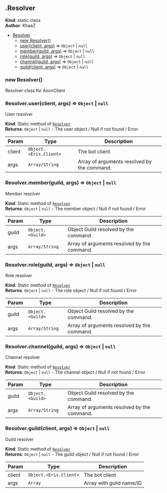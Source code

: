 <a name="Resolver"></a>

## .Resolver
**Kind**: static class  
**Author**: KhaaZ  

* [Resolver](#Resolver)
    * [new Resolver()](#new_Resolver_new)
    * [user(client, args)](#Resolver.user) ⇒ <code>Object</code> \| <code>null</code>
    * [member(guild, args)](#Resolver.member) ⇒ <code>Object</code> \| <code>null</code>
    * [role(guild, args)](#Resolver.role) ⇒ <code>Object</code> \| <code>null</code>
    * [channel(guild, args)](#Resolver.channel) ⇒ <code>Object</code> \| <code>null</code>
    * [guild(client, args)](#Resolver.guild) ⇒ <code>Object</code> \| <code>null</code>

<a name="new_Resolver_new"></a>

### new Resolver()
Resolver class for AxonClient

<a name="Resolver.user"></a>

### Resolver.user(client, args) ⇒ <code>Object</code> \| <code>null</code>
User resolver

**Kind**: Static method of [<code>Resolver</code>](#Resolver)  
**Returns**: <code>Object</code> \| <code>null</code> - The user object / Null if not found / Error  

| Param | Type | Description |
| --- | --- | --- |
| client | <code>Object.&lt;Eris.Client&gt;</code> | The bot client |
| args | <code>Array/String</code> | Array of arguments resolved by the command. |

<a name="Resolver.member"></a>

### Resolver.member(guild, args) ⇒ <code>Object</code> \| <code>null</code>
Member resolver

**Kind**: Static method of [<code>Resolver</code>](#Resolver)  
**Returns**: <code>Object</code> \| <code>null</code> - The member object / Null if not found / Error  

| Param | Type | Description |
| --- | --- | --- |
| guild | <code>Object.&lt;Guild&gt;</code> | Object Guild resolved by the command. |
| args | <code>Array/String</code> | Array of arguments resolved by the command. |

<a name="Resolver.role"></a>

### Resolver.role(guild, args) ⇒ <code>Object</code> \| <code>null</code>
Role resolver

**Kind**: Static method of [<code>Resolver</code>](#Resolver)  
**Returns**: <code>Object</code> \| <code>null</code> - The role object / Null if not found / Error  

| Param | Type | Description |
| --- | --- | --- |
| guild | <code>Object.&lt;Guild&gt;</code> | Object Guild resolved by the command. |
| args | <code>Array/String</code> | Array of arguments resolved by the command. |

<a name="Resolver.channel"></a>

### Resolver.channel(guild, args) ⇒ <code>Object</code> \| <code>null</code>
Channel resolver

**Kind**: Static method of [<code>Resolver</code>](#Resolver)  
**Returns**: <code>Object</code> \| <code>null</code> - The channel object / Null if not found / Error  

| Param | Type | Description |
| --- | --- | --- |
| guild | <code>Object.&lt;Guild&gt;</code> | Object Guild resolved by the command. |
| args | <code>Array/String</code> | Array of arguments resolved by the command. |

<a name="Resolver.guild"></a>

### Resolver.guild(client, args) ⇒ <code>Object</code> \| <code>null</code>
Guild resolver

**Kind**: Static method of [<code>Resolver</code>](#Resolver)  
**Returns**: <code>Object</code> \| <code>null</code> - The guild object / Null if not found / Error  

| Param | Type | Description |
| --- | --- | --- |
| client | <code>Object.&lt;Eris.Client&gt;</code> | The bot client |
| args | <code>Array</code> | Array with guild name/ID |

